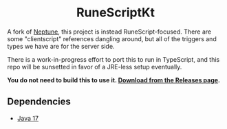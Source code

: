 <div align="center">
<h1>RuneScriptKt</h1>
</div>

A fork of [Neptune](https://github.com/neptune-ps/neptune), this project is instead RuneScript-focused. There are some "clientscript" references dangling around, but all of the triggers and types we have are for the server side.

There is a work-in-progress effort to port this to run in TypeScript, and this repo will be sunsetted in favor of a JRE-less setup eventually.

**You do not need to build this to use it. [Download from the Releases page](https://github.com/LostCityRS/RuneScriptKt/releases).**

## Dependencies

* [Java 17](https://adoptium.net/)
